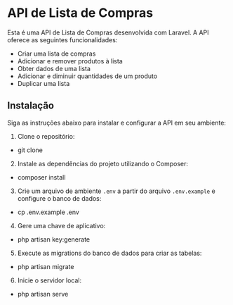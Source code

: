# API de Lista de Compras

Esta é uma API de Lista de Compras desenvolvida com Laravel. A API oferece as seguintes funcionalidades:

- Criar uma lista de compras
- Adicionar e remover produtos à lista
- Obter dados de uma lista
- Adicionar e diminuir quantidades de um produto
- Duplicar uma lista

## Instalação

Siga as instruções abaixo para instalar e configurar a API em seu ambiente:

1. Clone o repositório:
 - git clone <url-do-repositorio>
  
2. Instale as dependências do projeto utilizando o Composer:
 - composer install
  
3. Crie um arquivo de ambiente `.env` a partir do arquivo `.env.example` e configure o banco de dados:
 - cp .env.example .env
  
4. Gere uma chave de aplicativo:
 - php artisan key:generate
  
5. Execute as migrations do banco de dados para criar as tabelas:
- php artisan migrate
  
6. Inicie o servidor local:
 - php artisan serve




